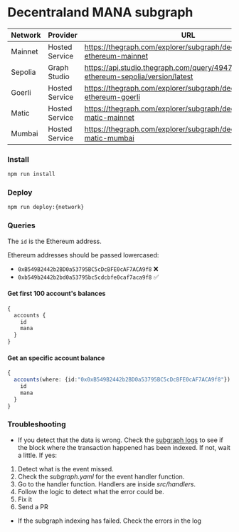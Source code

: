 # Decentraland MANA subgraph

|Network|Provider|URL|Current|Previous|
|-|-|-|-|-|
|Mainnet|Hosted Service|https://thegraph.com/explorer/subgraph/decentraland/mana-ethereum-mainnet|QmVt1A6NAUVGeKZMG2FGs6jws6aHS1CtDgCrkuyD8fiEDW|-|
|Sepolia|Graph Studio|https://api.studio.thegraph.com/query/49472/mana-ethereum-sepolia/version/latest|QmdZfTJQRVEyiQAHJKEsexRvPcWuGbv7kjkY9vojUKcbBy|-|
|Goerli|Hosted Service|https://thegraph.com/explorer/subgraph/decentraland/mana-ethereum-goerli|QmZ19ax1duD4XFcVtNwvkGSTnC91ZUWog7maBgtU6cMPis|-|
|Matic|Hosted Service|https://thegraph.com/explorer/subgraph/decentraland/mana-matic-mainnet|QmXC2m6ANv9Vut3FTVdahjAsN3hhVZWbncCfcQmjHzdbCe|-|
|Mumbai|Hosted Service|https://thegraph.com/explorer/subgraph/decentraland/mana-matic-mumbai|QmSWsSgiH6Z5XDTQqfvPsUeGu6rskpLuQj6smuzcCxhf5x|-|

### Install

```bash
npm run install
```

### Deploy

```bash
npm run deploy:{network}
```

### Queries

The `id` is the Ethereum address.

Ethereum addresses should be passed lowercased:

- `0xB549B2442b2BD0a53795BC5cDcBFE0cAF7ACA9f8` ❌
- `0xb549b2442b2bd0a53795bc5cdcbfe0caf7aca9f8` ✅

#### Get first 100 account's balances

```typescript
{
  accounts {
    id
    mana
  }
}
```

#### Get an specific account balance

```typescript
{
  accounts(where: {id:"0x0xB549B2442b2BD0a53795BC5cDcBFE0cAF7ACA9f8"}) {
    id
    mana
  }
}
```

### Troubleshooting

- If you detect that the data is wrong. Check the [subgraph logs](https://thegraph.com/explorer/subgraph/decentraland/mana-matic-mainnet?selected=logs) to see if the block where the transaction happened has been indexed. If not, wait a little. If yes:

1. Detect what is the event missed.
2. Check the _subgraph.yaml_ for the event handler function.
3. Go to the handler function. Handlers are inside _src/handlers_.
4. Follow the logic to detect what the error could be.
5. Fix it
6. Send a PR

- If the subgraph indexing has failed. Check the errors in the log
